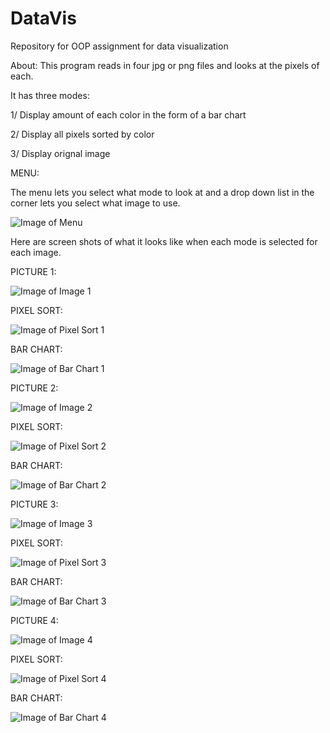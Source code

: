# DataVis
Repository for OOP assignment for data visualization 

About:
This program reads in four jpg or png files and looks at the pixels of each.

It has three modes:

1/ Display amount of each color in the form of a bar chart

2/ Display all pixels sorted by color

3/ Display orignal image






MENU:

The menu lets you select what mode to look at and a drop down list in the corner lets you select what image to use.

![Image of Menu](https://raw.githubusercontent.com/AndrewKLeech/DataVis/master/Images%20for%20README/menu.PNG)

Here are screen shots of what it looks like when each mode is selected for each image.

PICTURE 1:

![Image of Image 1](https://raw.githubusercontent.com/AndrewKLeech/DataVis/master/Images%20for%20README/image1.PNG)

PIXEL SORT:

![Image of Pixel Sort 1](https://raw.githubusercontent.com/AndrewKLeech/DataVis/master/Images%20for%20README/PixelSort1.PNG)

BAR CHART:

![Image of Bar Chart 1](https://raw.githubusercontent.com/AndrewKLeech/DataVis/master/Images%20for%20README/Barchart1.PNG)

PICTURE 2:

![Image of Image 2](https://raw.githubusercontent.com/AndrewKLeech/DataVis/master/Images%20for%20README/image2.PNG)

PIXEL SORT:

![Image of Pixel Sort 2](https://raw.githubusercontent.com/AndrewKLeech/DataVis/master/Images%20for%20README/PixelSort2.PNG)

BAR CHART:

![Image of Bar Chart 2](https://raw.githubusercontent.com/AndrewKLeech/DataVis/master/Images%20for%20README/Barchart2.PNG)


PICTURE 3:

![Image of Image 3](https://raw.githubusercontent.com/AndrewKLeech/DataVis/master/Images%20for%20README/image3.png)

PIXEL SORT:

![Image of Pixel Sort 3](https://raw.githubusercontent.com/AndrewKLeech/DataVis/master/Images%20for%20README/PixelSort3.PNG)

BAR CHART:

![Image of Bar Chart 3](https://raw.githubusercontent.com/AndrewKLeech/DataVis/master/Images%20for%20README/Barchart3.PNG)


PICTURE 4:

![Image of Image 4](https://raw.githubusercontent.com/AndrewKLeech/DataVis/master/Images%20for%20README/Image4.PNG)

PIXEL SORT:

![Image of Pixel Sort 4](https://raw.githubusercontent.com/AndrewKLeech/DataVis/master/Images%20for%20README/PixelSort4.PNG)

BAR CHART:

![Image of Bar Chart 4](https://raw.githubusercontent.com/AndrewKLeech/DataVis/master/Images%20for%20README/Barchart4.PNG)
